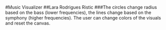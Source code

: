 #Music Visualizer
##Lara Rodrigues Ristic
###The circles change radius based on the bass (lower frequencies), the lines change based on the symphony (higher frequencies). The user can change colors of the visuals and reset the canvas.